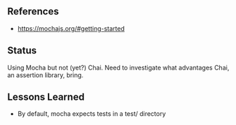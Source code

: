 ## References

- <https://mochajs.org/#getting-started>

## Status

Using Mocha but not (yet?) Chai. Need to investigate what advantages Chai, an assertion library, bring.

## Lessons Learned

- By default, mocha expects tests in a test/ directory
